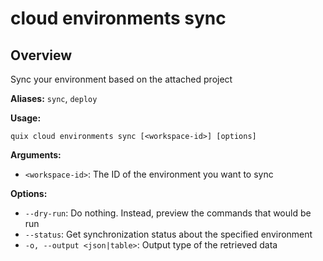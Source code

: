 # cloud environments sync

## Overview

Sync your environment based on the attached project

**Aliases:** `sync`, `deploy`

**Usage:**

```
quix cloud environments sync [<workspace-id>] [options]
```

**Arguments:**

- `<workspace-id>`: The ID of the environment you want to sync

**Options:**

- `--dry-run`: Do nothing. Instead, preview the commands that would be run
- `--status`: Get synchronization status about the specified environment
- `-o, --output <json|table>`: Output type of the retrieved data

